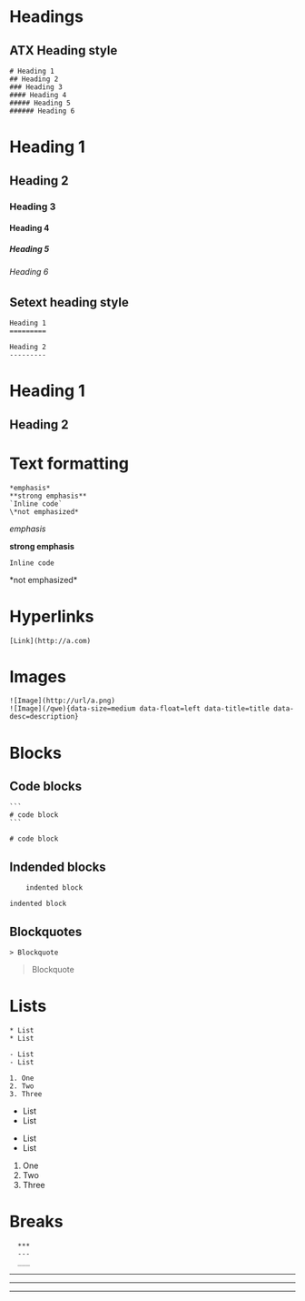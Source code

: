 # Headings

## ATX Heading style

    # Heading 1
    ## Heading 2
    ### Heading 3
    #### Heading 4
    ##### Heading 5
    ###### Heading 6

# Heading 1
## Heading 2
### Heading 3
#### Heading 4
##### Heading 5
###### Heading 6


## Setext heading style
    Heading 1
    =========

    Heading 2
    ---------


Heading 1
=========

Heading 2
---------

# Text formatting

    *emphasis*
    **strong emphasis**
    `Inline code`
    \*not emphasized*

*emphasis*

**strong emphasis**

`Inline code`

\*not emphasized*

# Hyperlinks

    [Link](http://a.com) 

# Images

    ![Image](http://url/a.png) 
    ![Image](/qwe){data-size=medium data-float=left data-title=title data-desc=description}

# Blocks

## Code blocks

    ```
    # code block
    ``` 

```
# code block
``` 

## Indended blocks

        indented block

    indented block

## Blockquotes

    > Blockquote

> Blockquote

# Lists

    * List
    * List 

    - List
    - List

    1. One
    2. Two
    3. Three 

* List
* List 

- List
- List

1. One
2. Two
3. Three 

# Breaks

      ***
      ---
      ___

***
---
___